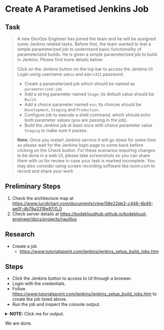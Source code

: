 # Create A Parametised Jenkins Job

## Task

> A new DevOps Engineer has joined the team and he will be assigned some Jenkins related tasks. Before that, the team wanted to test a simple parameterized job to understand basic functionality of parameterized builds. He is given a simple parameterized job to build in Jenkins. Please find more details below:
>
> Click on the Jenkins button on the top bar to access the Jenkins UI. Login using username `admin` and `Adm!n321` password.
>
> * Create a parameterized job which should be named as `parameterized-job`
> * Add a string parameter named `Stage`; its default value should be `Build`.
> * Add a choice parameter named `env`; its choices should be `Development`, `Staging` and `Production`.
> * Configure job to execute a shell command, which should echo both parameter values (you are passing in the job).
> * Build the Jenkins job at least once with choice parameter value `Staging` to make sure it passes.
>
> **Note:** Once you restart Jenkins service it will go down for some time so please wait for the Jenkins login page to come back before clicking on the Check button.  For these scenarios requiring changes to be done in a web UI, please take screenshots so you can share them with us for review in case your task is marked incomplete. You may also consider using screen recording software like loom.com to record and share your work

## Preliminary Steps

1. Check the architecture map at https://www.lucidchart.com/documents/view/58e22de2-c446-4b49-ae0f-db79a3318e97/0_0
2. Check server details at https://kodekloudhub.github.io/kodekloud-engineer/docs/projects/nautilus

## Research

* Create a job
  * https://www.tutorialspoint.com/jenkins/jenkins_setup_build_jobs.htm

## Steps

* Click the Jenkins button to access to UI through a broswer.
* Login with the credentials.
* Follow https://www.tutorialspoint.com/jenkins/jenkins_setup_build_jobs.htm to create the job listed above.
* Run the job and inspect the console output.

<details>
  <summary><b>NOTE:</b> Click me for output.</summary>

```
Started by user admin
Running as SYSTEM
Building in workspace /var/lib/jenkins/workspace/parameterized-job
[parameterized-job] $ /bin/sh -xe /tmp/jenkins3484539419393012614.sh
+ echo The stage is Build
The stage is Build
+ echo The environment is Staging
The environment is Staging
Finished: SUCCESS
```

</details>

We are done.
